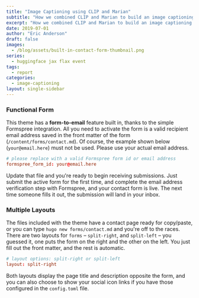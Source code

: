 ```yaml
---
title: "Image Captioning using CLIP and Marian"
subtitle: "How we combined CLIP and Marian to build an image captioning model for Indonesian."
excerpt: "How we combined CLIP and Marian to build an image captioning model for Indonesian."
date: 2019-07-01
author: "Eric Anderson"
draft: false
images:
  - /blog/assets/built-in-contact-form-thumbnail.png
series:
  - huggingface jax flax event
tags:
  - report
categories:
  - image-captioning
layout: single-sidebar
---
```


### Functional Form

This theme has a **form-to-email** feature built in, thanks to the simple Formspree integration. All you need to activate the form is a valid recipient email address saved in the front matter of the form
(`/content/forms/contact.md`). Of course, the example shown below (`your@email.here`) must not be used. Please use your actual email address.

```toml
# please replace with a valid Formspree form id or email address
formspree_form_id: your@email.here
```

Update that file and you're ready to begin receiving submissions. Just submit
the active form for the first time, and complete the email address verification
step with Formspree, and your contact form is live. The next time someone
fills it out, the submission will land in your inbox.

### Multiple Layouts

The files included with the theme have a contact page ready for copy/paste, or
you can type `hugo new forms/contact.md` and you're off to the races. There are two
layouts for `forms` – `split-right`, and `split-left` – you guessed it, one puts
the form on the right and the other on the left. You just fill out the front
matter, and the rest is automatic.

```toml
# layout options: split-right or split-left
layout: split-right
```

Both layouts display the page title and description opposite the form, and you
can also choose to show your social icon links if you have those configured in
the `config.toml` file.
